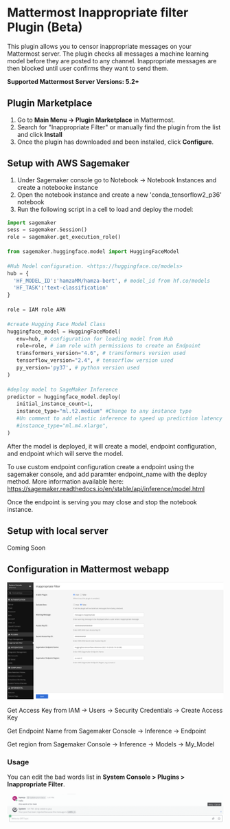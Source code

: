 # Mattermost Inappropriate filter Plugin (Beta)

This plugin allows you to censor inappropriate messages on your Mattermost server. The plugin checks all messages a machine learning model before they are posted to any channel. Inappropriate messages are then blocked until user confirms they want to send them.

**Supported Mattermost Server Versions: 5.2+**

## Plugin Marketplace

1. Go to **Main Menu -> Plugin Marketplace** in Mattermost.
2. Search for "Inappropriate Filter" or manually find the plugin from the list and click **Install**
3. Once the plugin has downloaded and been installed, click **Configure**.

## Setup with AWS Sagemaker

1. Under Sagemaker console go to Notebook -> Notebook Instances and create a notebooke instance
2. Open the notebook instance and create a new 'conda_tensorflow2_p36' notebook
3. Run the following script in a cell to load and deploy the model:

```python
import sagemaker
sess = sagemaker.Session()
role = sagemaker.get_execution_role()

from sagemaker.huggingface.model import HuggingFaceModel

#Hub Model configuration. <https://huggingface.co/models>
hub = {
  'HF_MODEL_ID':'hamzaMM/hamza-bert', # model_id from hf.co/models
  'HF_TASK':'text-classification' 
}

role = IAM role ARN

#create Hugging Face Model Class
huggingface_model = HuggingFaceModel(
   env=hub, # configuration for loading model from Hub
   role=role, # iam role with permissions to create an Endpoint
   transformers_version="4.6", # transformers version used
   tensorflow_version="2.4", # tensorflow version used
   py_version='py37', # python version used
)

#deploy model to SageMaker Inference
predictor = huggingface_model.deploy(
   initial_instance_count=1,
   instance_type="ml.t2.medium" #Change to any instance type
   #Un comment to add elastic inference to speed up prediction latency
   #instance_type="ml.m4.xlarge",  
)

```

After the model is deployed, it will create a model, endpoint configuration, and endpoint which will serve the model.

To use custom endpoint configuration create a endpoint using the sagemaker console, and add paramter endpoint_name with the deploy method.
More information available here: https://sagemaker.readthedocs.io/en/stable/api/inference/model.html

Once the endpoint is serving you may close and stop the notebook instance.

## Setup with local server

Coming Soon

## Configuration in Mattermost webapp
![config](./images/config.png)

Get Access Key from IAM -> Users -> Security Credentials -> Create Access Key

Get Endpoint Name from Sagemaker Console -> Inference -> Endpoint  

Get region from Sagemaker Console -> Inference -> Models -> My_Model  


### Usage

You can edit the bad words list in **System Console > Plugins > Inappropriate Filter**.

![Post rejected by the plugin](./images/demo.gif)

